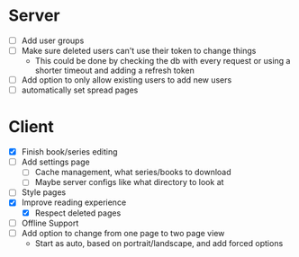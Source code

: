 # Server

- [ ] Add user groups
- [ ] Make sure deleted users can't use their token to change things
  - This could be done by checking the db with every request or using a shorter
    timeout and adding a refresh token
- [ ] Add option to only allow existing users to add new users
- [ ] automatically set spread pages

# Client

- [x] Finish book/series editing
- [ ] Add settings page
  - [ ] Cache management, what series/books to download
  - [ ] Maybe server configs like what directory to look at
- [ ] Style pages
- [x] Improve reading experience
  - [x] Respect deleted pages
- [ ] Offline Support
- [ ] Add option to change from one page to two page view
  - Start as auto, based on portrait/landscape, and add forced options

